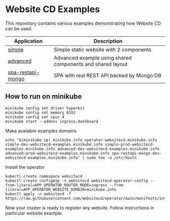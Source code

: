 # Website CD Examples

This repository contains various examples demonstrating how Website CD can be used.

| Application | Description |
|-------------|-------------|
| [simple](websites/01-simple) | Simple static website with 2 components |
| [advanced](websites/02-advanced) | Advanced example using shared components and shared layout |
| [spa-restapi-mongo](websites/03-spa-restapi-mongo) | SPA with real REST API backed by Mongo DB |

## How to run on minikube

```shell
minikube config set driver hyperkit
minikube config set memory 8192
minikube config set cpus 4
minikube start --addons ingress,dashboard
```

Make available examples domains
```shell
echo "$(minikube ip) minikube.info operator-websitecd.minikube.info simple-dev-websitecd-examples.minikube.info simple-prod-websitecd-examples.minikube.info advanced-dev-websitecd-examples.minikube.info advanced-prod-websitecd-examples.minikube.info spa-restapi-mongo-dev-websitecd-examples.minikube.info" | sudo tee -a /etc/hosts
```

Install the operator

```shell
kubectl create namespace websitecd
kubectl create configmap -n websitecd websitecd-operator-config --from-literal=APP_OPERATOR_ROUTER_MODE=ingress --from-literal=APP_OPERATOR_WEBSITE_DOMAIN=minikube.info
kubectl apply -n websitecd -f https://raw.githubusercontent.com/websitecd/operator/main/manifests/install.yaml
```

Now your cluster is ready to register any website. Follow instructions in particular website example.
